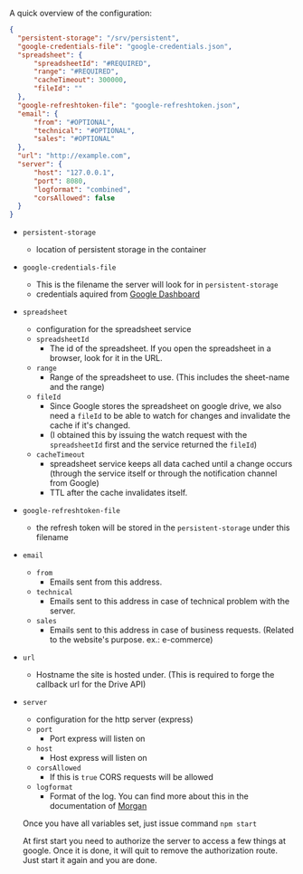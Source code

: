 A quick overview of the configuration:

```json
{
  "persistent-storage": "/srv/persistent",
  "google-credentials-file": "google-credentials.json",
  "spreadsheet": {
      "spreadsheetId": "#REQUIRED",
      "range": "#REQUIRED",
      "cacheTimeout": 300000,
      "fileId": ""
  },
  "google-refreshtoken-file": "google-refreshtoken.json",
  "email": {
      "from": "#OPTIONAL",
      "technical": "#OPTIONAL",
      "sales": "#OPTIONAL"
  },
  "url": "http://example.com",
  "server": {
      "host": "127.0.0.1",
      "port": 8080,
      "logformat": "combined",
      "corsAllowed": false
  }
}
```

* `persistent-storage`
  * location of persistent storage in the container
* `google-credentials-file`
  * This is the filename the server will look for in `persistent-storage`
  * credentials aquired from [Google Dashboard](https://console.developers.google.com/)
* `spreadsheet`
  * configuration for the spreadsheet service
  * `spreadsheetId`
    * The id of the spreadsheet. If you open the spreadsheet in a browser, look for it in the URL.
  * `range`
    * Range of the spreadsheet to use. (This includes the sheet-name and the range)
  * `fileId`
    * Since Google stores the spreadsheet on google drive, we also need a `fileId` to be able to watch for changes and invalidate the cache if it's changed. 
    * (I obtained this by issuing the watch request with the `spreadsheetId` first and the service returned the `fileId`)
  * `cacheTimeout`
    * spreadsheet service keeps all data cached until a change occurs (through the service itself or through the notification channel from Google)
    * TTL after the cache invalidates itself.
* `google-refreshtoken-file`
  * the refresh token will be stored in the `persistent-storage` under this filename
* `email`
  * `from`
    * Emails sent from this address.
  * `technical`
    * Emails sent to this address in case of technical problem with the server.
  * `sales`
    * Emails sent to this address in case of business requests. (Related to the website's purpose. ex.: e-commerce)
* `url`
  * Hostname the site is hosted under. (This is required to forge the callback url for the Drive API)
* `server`
  * configuration for the http server (express)
  * `port`
    * Port express will listen on
  * `host`
    * Host express will listen on
  * `corsAllowed`
    * If this is `true` CORS requests will be allowed
  * `logformat`
    * Format of the log. You can find more about this in the documentation of [Morgan](https://github.com/expressjs/morgan)

  Once you have all variables set, just issue command ```npm start```

  At first start you need to authorize the server to access a few things at google. Once it is done, it will quit to remove the authorization route.
  Just start it again and you are done.
